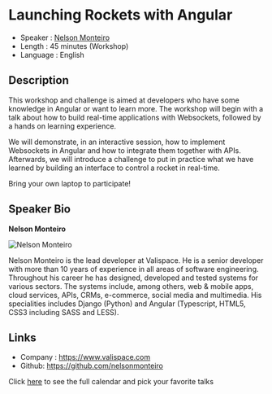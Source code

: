 Launching Rockets with Angular
=========================

* Speaker   : [Nelson Monteiro](https://github.com/nelsonmonteiro)
* Length    : 45 minutes (Workshop)
* Language  : English

Description
-----------

This workshop and challenge is aimed at developers who have some knowledge in Angular or want to learn more. The workshop will begin with a talk about how to build real-time applications with Websockets, followed by a hands on learning experience.

We will demonstrate, in an interactive session, how to implement Websockets in Angular and how to integrate them together with APIs. Afterwards, we will introduce a challenge to put in practice what we have learned by building an interface to control a rocket in real-time.

Bring your own laptop to participate!

Speaker Bio
-----------

**Nelson Monteiro**

![Nelson Monteiro](https://avatars0.githubusercontent.com/u/3958469?v=4)

Nelson Monteiro is the lead developer at Valispace. He is a senior developer with more than 10 years of experience in all areas of software engineering. Throughout his career he has designed, developed and tested systems for various sectors. The systems include, among others, web & mobile apps, cloud services, APIs, CRMs, e-commerce, social media and multimedia. His specialities includes Django (Python) and Angular (Typescript, HTML5, CSS3 including SASS and LESS).

Links
-----

* Company : https://www.valispace.com
* Github: https://github.com/nelsonmonteiro

Click [here][1] to see the full calendar and pick your favorite talks

[1]: https://pixels.camp/schedule/
